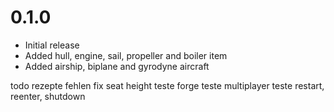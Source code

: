 # 0.1.0

* Initial release
* Added hull, engine, sail, propeller and boiler item
* Added airship, biplane and gyrodyne aircraft



todo
rezepte fehlen
fix seat height
teste forge
teste multiplayer
teste restart, reenter, shutdown